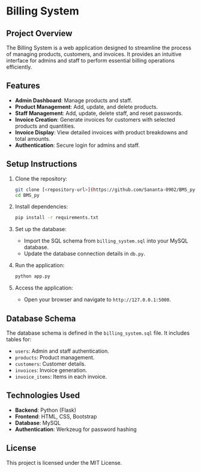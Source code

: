 # Billing System

## Project Overview
The Billing System is a web application designed to streamline the process of managing products, customers, and invoices. It provides an intuitive interface for admins and staff to perform essential billing operations efficiently.

## Features
- **Admin Dashboard**: Manage products and staff.
- **Product Management**: Add, update, and delete products.
- **Staff Management**: Add, update, delete staff, and reset passwords.
- **Invoice Creation**: Generate invoices for customers with selected products and quantities.
- **Invoice Display**: View detailed invoices with product breakdowns and total amounts.
- **Authentication**: Secure login for admins and staff.

## Setup Instructions
1. Clone the repository:
   ```bash
   git clone [<repository-url>](https://github.com/Sananta-0902/BMS_py.git)
   cd BMS_py
   ```

2. Install dependencies:
   ```bash
   pip install -r requirements.txt
   ```

3. Set up the database:
   - Import the SQL schema from `billing_system.sql` into your MySQL database.
   - Update the database connection details in `db.py`.

4. Run the application:
   ```bash
   python app.py
   ```

5. Access the application:
   - Open your browser and navigate to `http://127.0.0.1:5000`.

## Database Schema
The database schema is defined in the `billing_system.sql` file. It includes tables for:
- `users`: Admin and staff authentication.
- `products`: Product management.
- `customers`: Customer details.
- `invoices`: Invoice generation.
- `invoice_items`: Items in each invoice.

## Technologies Used
- **Backend**: Python (Flask)
- **Frontend**: HTML, CSS, Bootstrap
- **Database**: MySQL
- **Authentication**: Werkzeug for password hashing

## License
This project is licensed under the MIT License.

